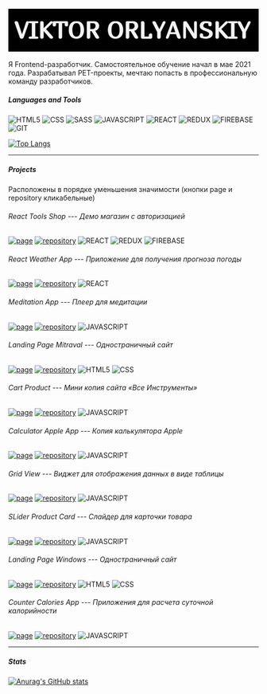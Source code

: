 ![Header](https://github.com/ViktorOrlyanskiy/ViktorOrlyanskiy/blob/main/assets/label.jpg)


Я Frontend-разработчик. Самостоятельное обучение начал в мае 2021 года. Разрабатывал PET-проекты, мечтаю попасть в профессиональную команду разработчиков. 

##### Languages and Tools
![HTML5](https://img.shields.io/badge/HTML5-000000?style=for-the-badge&logo=html5) ![CSS](https://img.shields.io/badge/CSS-000000?style=for-the-badge&logo=css3) ![SASS](https://img.shields.io/badge/SASS-000000?style=for-the-badge&logo=sass) ![JAVASCRIPT](https://img.shields.io/badge/JAVASCRIPT-000000?style=for-the-badge&logo=javascript) ![REACT](https://img.shields.io/badge/REACT-000000?style=for-the-badge&logo=react) ![REDUX](https://img.shields.io/badge/REDUX-000000?style=for-the-badge&logo=redux) ![FIREBASE](https://img.shields.io/badge/FIREBASE-000000?style=for-the-badge&logo=firebase) ![GIT](https://img.shields.io/badge/GIT-000000?style=for-the-badge&logo=git)

[![Top Langs](https://github-readme-stats.vercel.app/api/top-langs/?username=ViktorOrlyanskiy&layout=compact)](https://github.com/ViktorOrlyanskiy/github-readme-stats)
___
##### Projects
Расположены в порядке уменьшения значимости 
(кнопки page и repository кликабельные)

###### React Tools Shop --- Демо магазин с авторизацией
[![page](https://img.shields.io/badge/page-000000?style=for-the-badge)](https://tools-shop-27051994.web.app) [![repository](https://img.shields.io/badge/repository-000000?style=for-the-badge)](https://github.com/ViktorOrlyanskiy/tools-shop) ![REACT](https://img.shields.io/badge/REACT-000000?style=for-the-badge&logo=react) ![REDUX](https://img.shields.io/badge/REDUX-000000?style=for-the-badge&logo=redux) ![FIREBASE](https://img.shields.io/badge/FIREBASE-000000?style=for-the-badge&logo=firebase)

###### React Weather App --- Приложение для получения прогноза погоды 
[![page](https://img.shields.io/badge/page-000000?style=for-the-badge)](https://viktororlyanskiy.github.io) [![repository](https://img.shields.io/badge/repository-000000?style=for-the-badge)](https://github.com/ViktorOrlyanskiy/react-weather) ![REACT](https://img.shields.io/badge/REACT-000000?style=for-the-badge&logo=react)

###### Meditation App --- Плеер для медитации
[![page](https://img.shields.io/badge/page-000000?style=for-the-badge)](https://viktororlyanskiy.github.io/Meditation/) [![repository](https://img.shields.io/badge/repository-000000?style=for-the-badge)](https://github.com/ViktorOrlyanskiy/Meditation) ![JAVASCRIPT](https://img.shields.io/badge/JAVASCRIPT-000000?style=for-the-badge&logo=javascript) 

###### Landing Page Mitraval --- Одностраничный сайт
[![page](https://img.shields.io/badge/page-000000?style=for-the-badge)](https://viktororlyanskiy.github.io/11-Mitravel/) [![repository](https://img.shields.io/badge/repository-000000?style=for-the-badge)](https://github.com/ViktorOrlyanskiy/11-Mitravel) ![HTML5](https://img.shields.io/badge/HTML5-000000?style=for-the-badge&logo=html5) ![CSS](https://img.shields.io/badge/CSS-000000?style=for-the-badge&logo=css3)

###### Cart Product --- Мини копия сайта «Все Инструменты»
[![page](https://img.shields.io/badge/page-000000?style=for-the-badge)](https://viktororlyanskiy.github.io/CartProduct/) [![repository](https://img.shields.io/badge/repository-000000?style=for-the-badge)](https://github.com/ViktorOrlyanskiy/CartProduct) ![JAVASCRIPT](https://img.shields.io/badge/JAVASCRIPT-000000?style=for-the-badge&logo=javascript)

###### Calculator Apple App --- Копия калькулятора Apple
[![page](https://img.shields.io/badge/page-000000?style=for-the-badge)](https://viktororlyanskiy.github.io/calculator_apple/) [![repository](https://img.shields.io/badge/repository-000000?style=for-the-badge)](https://github.com/ViktorOrlyanskiy/calculator_apple) ![JAVASCRIPT](https://img.shields.io/badge/JAVASCRIPT-000000?style=for-the-badge&logo=javascript)

###### Grid View --- Виджет для отображения данных в виде таблицы
[![page](https://img.shields.io/badge/page-000000?style=for-the-badge)](https://viktororlyanskiy.github.io/GridView/) [![repository](https://img.shields.io/badge/repository-000000?style=for-the-badge)](https://github.com/ViktorOrlyanskiy/GridView) ![JAVASCRIPT](https://img.shields.io/badge/JAVASCRIPT-000000?style=for-the-badge&logo=javascript)

###### SLider Product Card --- Слайдер для карточки товара
[![page](https://img.shields.io/badge/page-000000?style=for-the-badge)](https://viktororlyanskiy.github.io/slider_product_card/) [![repository](https://img.shields.io/badge/repository-000000?style=for-the-badge)](https://github.com/ViktorOrlyanskiy/slider_product_card) ![JAVASCRIPT](https://img.shields.io/badge/JAVASCRIPT-000000?style=for-the-badge&logo=javascript)

###### Landing Page Windows --- Одностраничный сайт
[![page](https://img.shields.io/badge/page-000000?style=for-the-badge)](https://viktororlyanskiy.github.io/website_windows/) [![repository](https://img.shields.io/badge/repository-000000?style=for-the-badge)](https://github.com/ViktorOrlyanskiy/website_windows) ![HTML5](https://img.shields.io/badge/HTML5-000000?style=for-the-badge&logo=html5) ![CSS](https://img.shields.io/badge/CSS-000000?style=for-the-badge&logo=css3)

###### Counter Calories App --- Приложения для расчета суточной калорийности
[![page](https://img.shields.io/badge/page-000000?style=for-the-badge)](https://viktororlyanskiy.github.io/counter-calories/) [![repository](https://img.shields.io/badge/repository-000000?style=for-the-badge)](https://github.com/ViktorOrlyanskiy/counter-calories) ![JAVASCRIPT](https://img.shields.io/badge/JAVASCRIPT-000000?style=for-the-badge&logo=javascript)

___


##### Stats
[![Anurag's GitHub stats](https://github-readme-stats.vercel.app/api?username=ViktorOrlyanskiy&show_icons=true&theme=dark)](https://github.com/ViktorOrlyanskiy/github-readme-stats)

